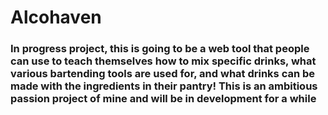 # Alcohaven

### In progress project, this is going to be a web tool that people can use to teach themselves how to mix specific drinks, what various bartending tools are used for, and what drinks can be made with the ingredients in their pantry! This is an ambitious passion project of mine and will be in development for a while
